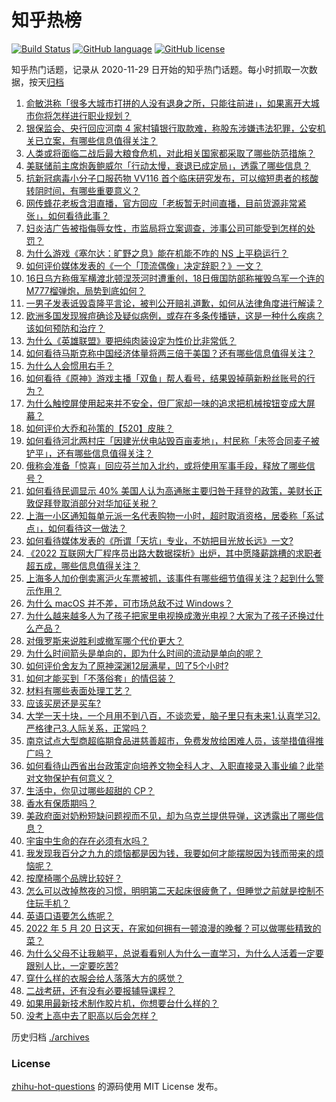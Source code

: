 # 知乎热榜
[![Build Status](https://github.com/ToWeLong/zhihu-hot-questions/workflows/CI/badge.svg)](https://github.com/ToWeLong/zhihu-hot-questions/actions)
[![GitHub language](https://img.shields.io/badge/language-golang-orange.svg)](https://golang.org/)
[![GitHub license](https://img.shields.io/github/license/ToWeLong/zhihu-hot-questions)](https://github.com/ToWeLong/zhihu-hot-questions/blob/main/LICENSE)

知乎热门话题，记录从 2020-11-29 日开始的知乎热门话题。每小时抓取一次数据，按天[归档](./archives)

<!-- BEGIN -->

1. [俞敏洪称「很多大城市打拼的人没有退身之所，只能往前进」，如果离开大城市你将怎样进行职业规划？](https://www.zhihu.com/question/533448559)
1. [银保监会、央行回应河南 4 家村镇银行取款难，称股东涉嫌违法犯罪，公安机关已立案，有哪些信息值得关注？](https://www.zhihu.com/question/533431995)
1. [人类或将面临二战后最大粮食危机，对此相关国家都采取了哪些防范措施？](https://www.zhihu.com/question/533395200)
1. [美联储前主席炮轰鲍威尔「行动太慢，衰退已成定局」，透露了哪些信息？](https://www.zhihu.com/question/533254394)
1. [抗新冠病毒小分子口服药物 VV116 首个临床研究发布，可以缩短患者的核酸转阴时间，有哪些重要意义？](https://www.zhihu.com/question/533355134)
1. [网传蜂花老板含泪直播，官方回应「老板暂无时间直播，目前货源非常紧张」，如何看待此事？](https://www.zhihu.com/question/533509161)
1. [妇炎洁广告被指侮辱女性，市监局将立案调查，涉事公司可能受到怎样的处罚？](https://www.zhihu.com/question/533412224)
1. [为什么游戏《塞尔达：旷野之息》能在机能不咋的 NS 上平稳运行？](https://www.zhihu.com/question/532613583)
1. [如何评价媒体发表的《一个「顶流偶像」决定辞职？》一文？](https://www.zhihu.com/question/533205982)
1. [16日乌方称俄军横渡北顿涅茨河时遭重创，18日俄国防部称摧毁乌军一个连的M777榴弹炮，局势到底如何？](https://www.zhihu.com/question/533284426)
1. [一男子发表诋毁袁隆平言论，被判公开赔礼道歉，如何从法律角度进行解读？](https://www.zhihu.com/question/533531290)
1. [欧洲多国发现猴痘确诊及疑似病例，或存在多条传播链，这是一种什么疾病？该如何预防和治疗？](https://www.zhihu.com/question/533513775)
1. [为什么《英雄联盟》要把纯肉装设定为性价比非常低？](https://www.zhihu.com/question/533106223)
1. [如何看待马斯克称中国经济体量将两三倍于美国？还有哪些信息值得关注？](https://www.zhihu.com/question/533476734)
1. [为什么人会惯用右手？](https://www.zhihu.com/question/362401431)
1. [如何看待《原神》游戏主播「双鱼」帮人看号，结果毁掉萌新粉丝账号的行为？](https://www.zhihu.com/question/532691775)
1. [为什么触控屏使用起来并不安全，但厂家却一味的追求把机械按钮变成大屏幕？](https://www.zhihu.com/question/531452322)
1. [如何评价大乔和孙策的【520】皮肤？](https://www.zhihu.com/question/532815792)
1. [如何看待河北两村庄「因建光伏电站毁百亩麦地」，村民称「未签合同麦子被铲平」，还有哪些信息值得关注？](https://www.zhihu.com/question/533538029)
1. [俄称会准备「惊喜」回应芬兰加入北约，或将使用军事手段，释放了哪些信号？](https://www.zhihu.com/question/533529976)
1. [如何看待民调显示 40% 美国人认为高通胀主要归咎于拜登的政策，美财长正敦促拜登取消部分对华加征关税？](https://www.zhihu.com/question/533511561)
1. [上海一小区通知每单元派一名代表购物一小时，超时取消资格，居委称「系试点」，如何看待这一做法？](https://www.zhihu.com/question/533419764)
1. [如何看待媒体发表的《所谓「天坑」专业，不妨把目光放长远》一文?](https://www.zhihu.com/question/533314185)
1. [《2022 互联网大厂程序员出路大数据探析》出炉，其中愿降薪跳槽的求职者超五成，哪些信息值得关注？](https://www.zhihu.com/question/533427944)
1. [上海多人加价倒卖离沪火车票被抓，该事件有哪些细节值得关注？起到什么警示作用？](https://www.zhihu.com/question/533263681)
1. [为什么 macOS 并不差，可市场总敌不过 Windows？](https://www.zhihu.com/question/510326999)
1. [为什么越来越多人为了孩子把家里电视换成激光电视？大家为了孩子还换过什么产品？](https://www.zhihu.com/question/533197826)
1. [对俄罗斯来说胜利或撤军哪个代价更大？](https://www.zhihu.com/question/533503577)
1. [为什么时间箭头是单向的，即为什么时间的流动是单向的呢？](https://www.zhihu.com/question/31244369)
1. [如何评价舍友为了原神深渊12层满星，凹了5个小时?](https://www.zhihu.com/question/533428570)
1. [如何才能买到「不落俗套」的情侣装？](https://www.zhihu.com/question/31152530)
1. [材料有哪些表面处理工艺？](https://www.zhihu.com/question/20571705)
1. [应该买房还是买车?](https://www.zhihu.com/question/533525543)
1. [大学一天十块，一个月用不到八百，不谈恋爱，脑子里只有未来1.认真学习2.严格律己3.人际关系，正常吗？](https://www.zhihu.com/question/533423550)
1. [南京试点大型商超临期食品进慈善超市，免费发放给困难人员，该举措值得推广吗？](https://www.zhihu.com/question/533209810)
1. [如何看待山西省出台政策定向培养文物全科人才、入职直接录入事业编？此举对文物保护有何意义？](https://www.zhihu.com/question/533370737)
1. [生活中，你见过哪些超甜的 CP？](https://www.zhihu.com/question/533410313)
1. [香水有保质期吗？](https://www.zhihu.com/question/20612253)
1. [美政府面对奶粉短缺问题视而不见，却为乌克兰提供导弹，这透露出了哪些信息？](https://www.zhihu.com/question/533295506)
1. [宇宙中生命的存在必须有水吗？](https://www.zhihu.com/question/381648738)
1. [我发现我百分之九九的烦恼都是因为钱，我要如何才能摆脱因为钱而带来的烦恼呢？](https://www.zhihu.com/question/533336417)
1. [按摩椅哪个品牌比较好？](https://www.zhihu.com/question/27564356)
1. [怎么可以改掉熬夜的习惯，明明第二天起床很疲惫了，但睡觉之前就是控制不住玩手机？](https://www.zhihu.com/question/533488263)
1. [英语口语要怎么练呢？](https://www.zhihu.com/question/274968702)
1. [2022 年 5 月 20 日这天，在家如何拥有一顿浪漫的晚餐？可以做哪些精致的菜？](https://www.zhihu.com/question/532953339)
1. [为什么父母不让我躺平，总说看看别人为什么一直学习，为什么人活着一定要跟别人比，一定要吃苦?](https://www.zhihu.com/question/533509957)
1. [穿什么样的衣服会给人落落大方的感觉？](https://www.zhihu.com/question/531593305)
1. [二战考研，还有没有必要报辅导课程？](https://www.zhihu.com/question/523788998)
1. [如果用最新技术制作胶片机，你想要台什么样的？](https://www.zhihu.com/question/531894894)
1. [没考上高中去了职高以后会怎样？](https://www.zhihu.com/question/532516887)

<!-- END -->

历史归档 [./archives](./archives)


### License
[zhihu-hot-questions](https://github.com/towelong/zhihu-hot-questions) 的源码使用 MIT License 发布。